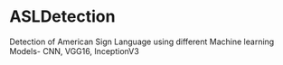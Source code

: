 # ASLDetection
Detection of American Sign Language using different Machine learning Models- CNN, VGG16, InceptionV3
